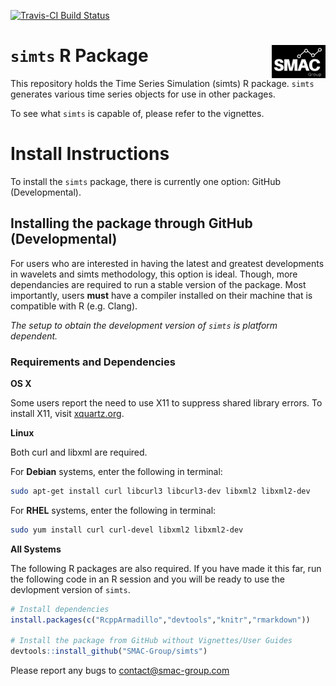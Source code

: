 
<!-- README.md is generated from README.Rmd. Please edit that file -->
[![Travis-CI Build Status](https://travis-ci.org/SMAC-Group/simts.svg?branch=master)](https://travis-ci.org/SMAC-Group/simts)

`simts` R Package <img src="man/figures/logo.png" align="right" style="width: 17%; height: 17%"/>
=================================================================================================

This repository holds the Time Series Simulation (simts) R package. `simts` generates various time series objects for use in other packages.

To see what `simts` is capable of, please refer to the vignettes.

Install Instructions
====================

To install the `simts` package, there is currently one option: GitHub (Developmental).

Installing the package through GitHub (Developmental)
-----------------------------------------------------

For users who are interested in having the latest and greatest developments in wavelets and simts methodology, this option is ideal. Though, more dependancies are required to run a stable version of the package. Most importantly, users **must** have a compiler installed on their machine that is compatible with R (e.g. Clang).

*The setup to obtain the development version of `simts` is platform dependent.*

### Requirements and Dependencies

**OS X**

Some users report the need to use X11 to suppress shared library errors. To install X11, visit [xquartz.org](http://www.xquartz.org/).

**Linux**

Both curl and libxml are required.

For **Debian** systems, enter the following in terminal:

``` bash
sudo apt-get install curl libcurl3 libcurl3-dev libxml2 libxml2-dev
```

For **RHEL** systems, enter the following in terminal:

``` bash
sudo yum install curl curl-devel libxml2 libxml2-dev
```

**All Systems**

The following R packages are also required. If you have made it this far, run the following code in an R session and you will be ready to use the devlopment version of `simts`.

``` r
# Install dependencies
install.packages(c("RcppArmadillo","devtools","knitr","rmarkdown"))

# Install the package from GitHub without Vignettes/User Guides
devtools::install_github("SMAC-Group/simts")
```

Please report any bugs to <contact@smac-group.com>
